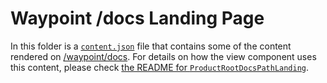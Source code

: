# Waypoint /docs Landing Page

In this folder is a [`content.json`](./content.json) file that contains some of the content rendered on [/waypoint/docs](https://developer.hashicorp.com/waypoint/docs). For details on how the view component uses this content, please check [the README for `ProductRootDocsPathLanding`](/src/views/product-root-docs-path-landing/README.md).
